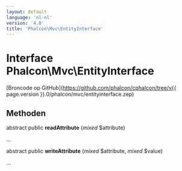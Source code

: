 ```yaml
---
layout: default
language: 'nl-nl'
version: '4.0'
title: 'Phalcon\Mvc\EntityInterface'
---
```

# Interface **Phalcon\Mvc\EntityInterface**

[Broncode op GitHub](https://github.com/phalcon/cphalcon/tree/v{{ page.version }}.0/phalcon/mvc/entityinterface.zep)

## Methoden

abstract public **readAttribute** (*mixed* $attribute)

...

abstract public **writeAttribute** (*mixed* $attribute, *mixed* $value)

...